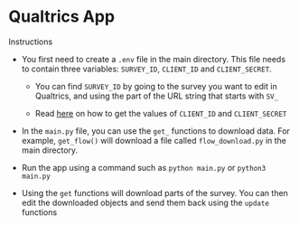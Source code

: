 # Qualtrics App

Instructions

- You first need to create a `.env` file in the main directory. This file needs to contain three variables: `SURVEY_ID`, `CLIENT_ID` and `CLIENT_SECRET`.

  - You can find `SURVEY_ID` by going to the survey you want to edit in Qualtrics, and using the part of the URL string that starts with `SV_`

  - Read [here](https://api.qualtrics.com/24d63382c3a88-api-quick-start) on how to get the values of `CLIENT_ID` and `CLIENT_SECRET`

- In the `main.py` file, you can use the `get_` functions to download data. For example, `get_flow()` will download a file called `flow_download.py` in the main directory.

- Run the app using a command such as `python main.py` or `python3 main.py`

- Using the `get` functions will download parts of the survey. You can then edit the downloaded objects and send them back using the `update` functions
